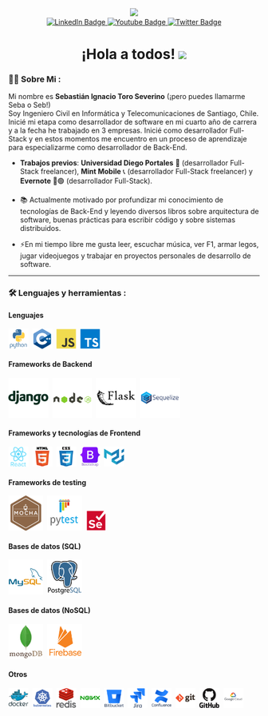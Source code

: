<div id="header" align="center">
  <img src="https://media.giphy.com/media/v1.Y2lkPTc5MGI3NjExcXFpcHE2d2pzZXZ2eXljMGt3cndoNmJkYXZzeWdpbG0xempwM3JtNiZlcD12MV9pbnRlcm5hbF9naWZfYnlfaWQmY3Q9dHM/UUBYepX4WSiNFf8GOT/giphy.gif" width="200"/>
  <div id="badges">
    <a href="www.linkedin.com/in/sebastián-ignacio-toro-severino-06881a1a1">
      <img src="https://img.shields.io/badge/LinkedIn-blue?style=for-the-badge&logo=linkedin&logoColor=white" alt="LinkedIn Badge"/>
    </a>
    <a href="your-youtube-URL">
      <img src="https://img.shields.io/badge/Gmail-red?style=for-the-badge&logo=gmail&logoColor=white" alt="Youtube Badge"/>
    </a>
    <a href="your-twitter-URL">
      <img src="https://img.shields.io/badge/Discord-purple?style=for-the-badge&logo=discord&logoColor=white" alt="Twitter Badge"/>
    </a>
</div>

<h1>
  ¡Hola a todos!
  <img src="https://media.giphy.com/media/hvRJCLFzcasrR4ia7z/giphy.gif" width="30px"/>
</h1>
  
</div>

### :man_technologist: Sobre Mi :

Mi nombre es **Sebastián Ignacio Toro Severino** (¡pero puedes llamarme Seba o Seb!)</br>
Soy Ingeniero Civil en Informática y Telecomunicaciones de Santiago, Chile. Inicié mi etapa como desarrollador de software en mi cuarto año de carrera y a la fecha he trabajado en 3 empresas.
Inicié como desarrollador Full-Stack y en estos momentos me encuentro en un proceso de aprendizaje para especializarme como desarrollador de Back-End.

- **Trabajos previos**: **Universidad Diego Portales** 🏫 (desarrollador Full-Stack freelancer), **Mint Mobile** 📞 (desarrollador Full-Stack freelancer) y **Evernote** 🐘🟢 (desarrollador Full-Stack).

- 📚 Actualmente motivado por profundizar mi conocimiento de tecnologías de Back-End y leyendo diversos libros sobre arquitectura de software, buenas prácticas para escribir código y sobre sistemas distribuidos.

- ⚡En mi tiempo libre me gusta leer, escuchar música, ver F1, armar legos, jugar videojuegos y trabajar en proyectos personales de desarrollo de software.

---

### :hammer_and_wrench: Lenguajes y herramientas :

#### Lenguajes

<div>
  <img src="https://github.com/devicons/devicon/blob/master/icons/python/python-original-wordmark.svg" title="Python" alt="Python" width="40" height="40"/>&nbsp;
  <img src="https://github.com/devicons/devicon/blob/master/icons/cplusplus/cplusplus-original.svg" title="C++" alt="C++" width="40" height="40"/>&nbsp;
  <img src="https://github.com/devicons/devicon/blob/master/icons/javascript/javascript-original.svg" title="Javascript" alt="Javascript" width="40" height="40"/>&nbsp;
  <img src="https://github.com/devicons/devicon/blob/master/icons/typescript/typescript-original.svg" title="Typescript" alt="Typescript" width="40" height="40"/>&nbsp;
</div>

#### Frameworks de Backend
<img src="https://github.com/devicons/devicon/blob/master/icons/django/django-plain-wordmark.svg" title="Django" alt="Django" width="80" height="80"/>&nbsp;
<img src="https://github.com/devicons/devicon/blob/master/icons/nodejs/nodejs-original-wordmark.svg" title="NodeJS" alt="NodeJS" width="80" height="80"/>&nbsp;
<img src="https://github.com/devicons/devicon/blob/master/icons/flask/flask-original-wordmark.svg" title="Flask" alt="Flask" width="80" height="80"/>&nbsp;
<img src="https://github.com/devicons/devicon/blob/master/icons/sequelize/sequelize-original-wordmark.svg" title="Sequelize" alt="Sequelize" width="80" height="80"/>&nbsp;

#### Frameworks y tecnologías de Frontend
<img src="https://github.com/devicons/devicon/blob/master/icons/react/react-original-wordmark.svg" title="Django" alt="Django" width="40" height="40"/>&nbsp;
<img src="https://github.com/devicons/devicon/blob/master/icons/html5/html5-original-wordmark.svg" title="Django" alt="Django" width="40" height="40"/>&nbsp;
<img src="https://github.com/devicons/devicon/blob/master/icons/css3/css3-original-wordmark.svg" title="Django" alt="Django" width="40" height="40"/>&nbsp;
<img src="https://github.com/devicons/devicon/blob/master/icons/bootstrap/bootstrap-original-wordmark.svg" title="Django" alt="Django" width="40" height="40"/>&nbsp;
<img src="https://github.com/devicons/devicon/blob/master/icons/materialui/materialui-original.svg" title="Django" alt="Django" width="40" height="40"/>&nbsp;

#### Frameworks de testing
<img src="https://github.com/devicons/devicon/blob/master/icons/mocha/mocha-plain.svg" title="Mocha" alt="Mocha" width="70" height="70"/>&nbsp;
<img src="https://github.com/devicons/devicon/blob/master/icons/pytest/pytest-original-wordmark.svg" title="PyTest" alt="PyTest" width="70" height="70"/>&nbsp;
<img src="https://github.com/devicons/devicon/blob/master/icons/selenium/selenium-original.svg" title="Selenium" alt="Selenium" width="40" height="40"/>&nbsp;

#### Bases de datos (SQL)
<img src="https://github.com/devicons/devicon/blob/master/icons/mysql/mysql-original-wordmark.svg" title="MySQL" alt="MySQL" width="70" height="70"/>&nbsp;
<img src="https://github.com/devicons/devicon/blob/master/icons/postgresql/postgresql-original-wordmark.svg" title="PostgreSQL" alt="PostgreSQL" width="70" height="70"/>&nbsp;

#### Bases de datos (NoSQL)
<img src="https://github.com/devicons/devicon/blob/master/icons/mongodb/mongodb-original-wordmark.svg" title="MongoDB" alt="MongoDB" width="70" height="70"/>&nbsp;
<img src="https://github.com/devicons/devicon/blob/master/icons/firebase/firebase-plain-wordmark.svg" title="Firebase" alt="Firebase" width="70" height="70"/>&nbsp;

#### Otros
<img src="https://github.com/devicons/devicon/blob/master/icons/docker/docker-original-wordmark.svg" title="Docker" alt="Docker" width="40" height="40"/>&nbsp;
<img src="https://github.com/devicons/devicon/blob/master/icons/kubernetes/kubernetes-plain-wordmark.svg" title="Kubernetes" alt="Kubernetes" width="40" height="40"/>&nbsp;
<img src="https://github.com/devicons/devicon/blob/master/icons/redis/redis-original-wordmark.svg" title="Redis" alt="Redis" width="40" height="40"/>&nbsp;
<img src="https://github.com/devicons/devicon/blob/master/icons/nginx/nginx-original.svg" title="Nginx" alt="Nginx" width="40" height="40"/>&nbsp;
<img src="https://github.com/devicons/devicon/blob/master/icons/bitbucket/bitbucket-original-wordmark.svg" title="Bitbucket" alt="Bitbucket" width="40" height="40"/>&nbsp;
<img src="https://github.com/devicons/devicon/blob/master/icons/jira/jira-original-wordmark.svg" title="Jira" alt="Jira" width="40" height="40"/>&nbsp;
<img src="https://github.com/devicons/devicon/blob/master/icons/confluence/confluence-original-wordmark.svg" title="Confluence" alt="Confluence" width="40" height="40"/>&nbsp;
<img src="https://github.com/devicons/devicon/blob/master/icons/git/git-original-wordmark.svg" title="Git" alt="Git" width="40" height="40"/>&nbsp;
<img src="https://github.com/devicons/devicon/blob/master/icons/github/github-original-wordmark.svg" title="GitHub" alt="GitHub" width="40" height="40"/>&nbsp;
<img src="https://github.com/devicons/devicon/blob/master/icons/googlecloud/googlecloud-original-wordmark.svg" title="Google Cloud" alt="Google Cloud" width="40" height="40"/>&nbsp;
